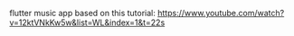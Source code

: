 flutter music app based on this tutorial: https://www.youtube.com/watch?v=12ktVNkKw5w&list=WL&index=1&t=22s
